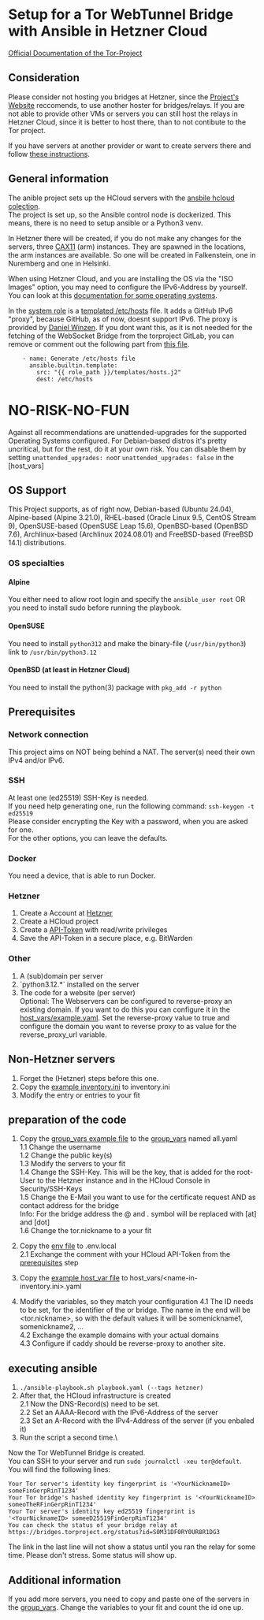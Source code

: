 # Setup for a Tor WebTunnel Bridge with Ansible in Hetzner Cloud
[Official Documentation of the Tor-Project](https://community.torproject.org/relay/setup/webtunnel/)

## Consideration
Please consider not hosting you bridges at Hetzner, since the [Project's Website](https://community.torproject.org/relay/community-resources/good-bad-isps/) reccomends, to use another hoster for bridges/relays.
If you are not able to provide other VMs or servers you can still host the relays in Hetzner Cloud, since it is better to host there, than to not contibute to the Tor project.

If you have servers at another provider or want to create servers there and follow [these instructions](non-hetzner-servers).

## General information
The anible project sets up the HCloud servers with the [ansbile hcloud colection](https://docs.ansible.com/ansible/latest/collections/hetzner/hcloud/index.html).\
The project is set up, so the Ansible control node is dockerized. This means, there is no need to setup ansible or a Python3 venv.

In Hetzner there will be created, if you do not make any changes for the servers, three [CAX11](https://www.hetzner.com/cloud/) (arm) instances.
They are spawned in the locations, the arm instances are available.
So one will be created in Falkenstein, one in Nuremberg and one in Helsinki.

When using Hetzner Cloud, and you are installing the OS via the "ISO Images" option, you may need to configure the IPv6-Address by yourself.
You can look at this [documentation for some operating systems](https://docs.hetzner.com/de/cloud/servers/static-configuration/).

In the [system role](roles/system) is a [templated /etc/hosts](roles/system/templates/hosts.j2) file.
It adds a GitHub IPv6 "proxy", because GitHub, as of now, doesnt support IPv6.
The proxy is provided by [Daniel Winzen](https://danwin1210.de/github-ipv6-proxy.php).
If you dont want this, as it is not needed for the fetching of the WebSocket Bridge from the torproject GitLab, you can remove or comment out the following part from [this file](roles/system/tasks/general.yaml).
```
    - name: Generate /etc/hosts file
      ansible.builtin.template:
        src: "{{ role_path }}/templates/hosts.j2"
        dest: /etc/hosts
```

# NO-RISK-NO-FUN
Against all recommendations are unattended-upgrades for the supported Operating Systems configured.
For Debian-based distros it's pretty uncritical, but for the rest, do it at your own risk.
You can disable them by setting `unattended_upgrades: no`or `unattended_upgrades: false` in the [host_vars]

## OS Support
This Project supports, as of right now, Debian-based (Ubuntu 24.04), Alpine-based (Alpine 3.21.0), RHEL-based (Oracle Linux 9.5, CentOS Stream 9), OpenSUSE-based (OpenSUSE Leap 15.6), OpenBSD-based (OpenBSD 7.6), Archlinux-based (Archlinux 2024.08.01) and FreeBSD-based (FreeBSD 14.1) distributions.

### OS specialties
#### Alpine
You either need to allow root login and specify the `ansible_user root` OR you need to install sudo before running the playbook.
#### OpenSUSE
You need to install `python312` and make the binary-file (`/usr/bin/python3`) link to `/usr/bin/python3.12`
#### OpenBSD (at least in Hetzner Cloud)
You need to install the python(3) package with `pkg_add -r python`

## Prerequisites
### Network connection
This project aims on NOT being behind a NAT.
The server(s) need their own IPv4 and/or IPv6.

### SSH
At least one (ed25519) SSH-Key is needed.\
If you need help generating one, run the following command:
```ssh-keygen -t ed25519```\
Please consider encrypting the Key with a password, when you are asked for one.\
For the other options, you can leave the defaults.

### Docker
You need a device, that is able to run Docker.

### Hetzner
1. Create a Account at [Hetzner](https://accounts.hetzner.com/signUp)
2. Create a HCloud project
3. Create a [API-Token](https://docs.hetzner.cloud/#getting-started) with read/write privileges
4. Save the API-Token in a secure place, e.g. BitWarden

### Other
1. A (sub)domain per server
2. ´python3.12.*` installed on the server
3. The code for a website (per server)\
Optional: The Webservers can be configured to reverse-proxy an existing domain. If you want to do this you can configure it in the [host_vars/example.yaml](host_vars/your-bridge-fsn-0.yaml).
Set the reverse-proxy value to true and configure the domain you want to reverse proxy to as value for the reverse_proxy_url variable.

## Non-Hetzner servers
1. Forget the (Hetzner) steps before this one.
2. Copy the [example inventory.ini](inventory.ini.example) to inventory.ini
3. Modify the entry or entries to your fit

## preparation of the code
1. Copy the [group_vars example file](group_vars/all-example.yaml) to the [group_vars](group_vars) named all.yaml\
    1.1 Change the username\
    1.2 Change the public key(s)\
    1.3 Modify the servers to your fit\
    1.4 Change the SSH-Key. This will be the key, that is added for the root-User to the Hetzner instance and in the HCloud Console in Security/SSH-Keys\
    1.5 Change the E-Mail you want to use for the certificate request AND as contact address for the bridge\
    Info: For the bridge address the @ and . symbol will be replaced with [at] and [dot]\
    1.6 Change the tor.nickname to a your fit
2. Copy the [env file](.env) to .env.local\
    2.1 Exchange the comment with your HCloud API-Token from the [prerequisites](#hetzner) step

3. Copy the [example host_var file](host_vars/your-bridge-0.yaml) to host_vars/<name-in-inventory.ini>.yaml
4. Modify the variables, so they match your configuration
    4.1 The ID needs to be set, for the identifier of the or bridge. The name in the end will be <tor.nickname><id>, so with the default values it will be somenickname1, somenickname2, ...\
    4.2 Exchange the example domains with your actual domains\
    4.3 Configure if caddy should be reverse-proxy to another site.

## executing ansible
1. ```./ansible-playbook.sh playbook.yaml (--tags hetzner)```
2. After that, the HCloud infrastructure is created\
    2.1 Now the DNS-Record(s) need to be set.\
    2.2 Set an AAAA-Record with the IPv6-Address of the server\
    2.3 Set an A-Record with the IPv4-Address of the server (if you enbaled it)
3. Run the script a second time.\

Now the Tor WebTunnel Bridge is created.\
You can SSH to your server and run ```sudo journalctl -xeu tor@default```.\
You will find the following lines:
```
Your Tor server's identity key fingerprint is '<YourNicknameID> someFinGerpRinT1234'
Your Tor bridge's hashed identity key fingerprint is '<YourNicknameID> someoTheRFinGerpRinT1234'
Your Tor server's identity key ed25519 fingerprint is '<YourNicknameID> someeD25519FinGerpRinT1234'
You can check the status of your bridge relay at https://bridges.torproject.org/status?id=S0M31DF0RY0UR8R1DG3
```

The link in the last line will not show a status until you ran the relay for some time.
Please don't stress. Some status will show up.

## Additional information
If you add more servers, you need to copy and paste one of the servers in the [group_vars](group_vars/all-example.yaml).
Change the variables to your fit and count the id one up.